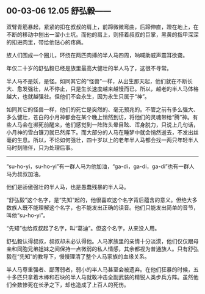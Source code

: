 ## 00-03-06 12.05 舒弘毅——

双臂青筋暴起，紧紧的扣在叔叔的肩上，前蹄微微弯曲，后蹄伸直，蹬在地上，在不断的移动中刨出一溜小土坑。而他的肩上，则搭着叔叔的巨掌，黑黄的指甲深深的扣进肉里，带给他钻心的疼痛。

族人们围成一个圈儿，环绕在两匹肉搏的半人马四周，呐喊助威声震耳欲聋。

年仅二十岁的舒弘毅已经是族里最高大健壮的半人马了，这很不寻常。

半人马不是妖，是怪。如同其它的“怪兽”一样，从出生那天起，他们就在不断长大、愈发强壮，从不停止，只是生长速度越来越慢而已。所以，越老的半人马体格越大，也就越强壮。但他们不会永生，因为永生只属于“神”。

如同其它的怪兽一样，他们的死亡是突然的、毫无预兆的。不管之前有多么强大、多么健壮，苍白的小月神都会在某个晚上悄然到访，将他们的灵魂带给“腾”神。有些人马会在濒死前醒来，他们感觉到一阵阵头晕目眩、浑身脱力，只说上几句话，小月神的雪白镰刀就已然挥下。而大部分的人马在睡梦中就会悄然逝去，不发出丝毫的生息。所以，不论如何强壮，四十岁以上的老年半人马都会找一两只年轻半人马时刻陪伴，只为处理后事。

***

“su-ho-yi，su-ho-yi”有一群人马为他加油，“ga-di，ga-di，ga-di”也有一群人马为叔叔加油。

他们是骄傲强壮的半人马，也是愚蠢残暴的半人马。

“舒弘毅”这个名字，是“先知”起的，他很喜欢这个名字背后蕴含的意义。但绝大多数族人既不能理解这个名字，也不能发出正确的读音。他们只能发出简单的音节，叫他“su-ho-yi”。

“先知”也给叔叔起了名字，叫“葛迪”。但这个名字，从来没人用。

舒弘毅认得叔叔，叔叔却未必认得他。人马家族里的亲情十分淡漠，他们仅仅跟母亲和同胞兄弟姐妹之间保持一点微弱的私人情感，其余都视为普通族人。只有舒弘毅在“先知”的教导下，慢慢理清了整个人马家族的血缘关系。

半人马尊重强者、鄙薄弱者，弱小的半人马甚至会被遗弃。在他们狂暴的时候，五十多匹只拿着木棒和石块的半人马就敢冲击全副武装的精锐人类步兵方阵。虽然他们全数惨死在长矛之下，却也造成了上百人的死伤。

